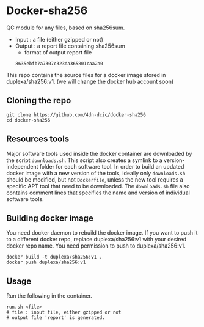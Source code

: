 # Docker-sha256


QC module for any files, based on sha256sum.
* Input : a file (either gzipped or not)
* Output : a report file containing sha256sum
    * format of output report file
    ```
    8635ebfb7a7307c323da365801caa2a0
    ```

This repo contains the source files for a docker image stored in duplexa/sha256:v1. (we will change the docker hub account soon)


## Cloning the repo
```
git clone https://github.com/4dn-dcic/docker-sha256
cd docker-sha256
```

## Resources tools
Major software tools used inside the docker container are downloaded by the script `downloads.sh`. This script also creates a symlink to a version-independent folder for each software tool. In order to build an updated docker image with a new version of the tools, ideally only `downloads.sh` should be modified, but not `Dockerfile`, unless the new tool requires a specific APT tool that need to be downloaded. 
The `downloads.sh` file also contains comment lines that specifies the name and version of individual software tools.


## Building docker image
You need docker daemon to rebuild the docker image. If you want to push it to a different docker repo, replace duplexa/sha256:v1 with your desired docker repo name. You need permission to push to duplexa/sha256:v1.
```
docker build -t duplexa/sha256:v1 .
docker push duplexa/sha256:v1
```

## Usage
Run the following in the container.
```
run.sh <file> 
# file : input file, either gzipped or not
# output file 'report' is generated.
```

